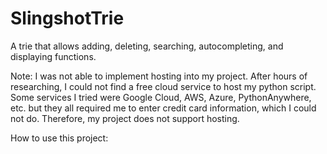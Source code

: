 # SlingshotTrie
A trie that allows adding, deleting, searching, autocompleting, and displaying functions.

Note: I was not able to implement hosting into my project. After hours of researching, I could not find a free cloud service to host my python script. Some services I tried were Google Cloud, AWS, Azure, PythonAnywhere, etc. but they all required me to enter credit card information, which I could not do. Therefore, my project does not support hosting.

How to use this project:
